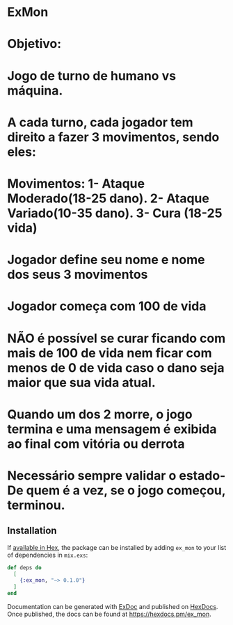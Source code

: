 # ExMon
# Objetivo:
# Jogo de turno de humano vs máquina.
# A cada turno, cada jogador tem direito a fazer 3 movimentos, sendo eles: 
# Movimentos: 1- Ataque Moderado(18-25 dano). 2- Ataque Variado(10-35 dano). 3- Cura (18-25 vida)
# Jogador define seu nome e nome dos seus 3 movimentos
# Jogador começa com 100 de vida
# NÃO é possível se curar ficando com mais de 100 de vida nem ficar com menos de 0 de vida caso o dano seja maior que sua vida atual.
# Quando um dos 2 morre, o jogo termina e uma mensagem é exibida ao final com vitória ou derrota
# Necessário sempre validar o estado- De quem é a vez, se o jogo começou, terminou.




## Installation
If [available in Hex](https://hex.pm/docs/publish), the package can be installed
by adding `ex_mon` to your list of dependencies in `mix.exs`:

```elixir
def deps do
  [
    {:ex_mon, "~> 0.1.0"}
  ]
end
```

Documentation can be generated with [ExDoc](https://github.com/elixir-lang/ex_doc)
and published on [HexDocs](https://hexdocs.pm). Once published, the docs can
be found at <https://hexdocs.pm/ex_mon>.


